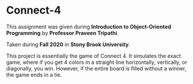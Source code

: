 # Connect-4
This assignment was given during **Introduction to Object-Oriented Programming** by **Professor Praveen Tripathi**.

Taken during **Fall 2020** in **Stony Brook University**.

This project is essentially the game of Connect 4. It simulates the exact game, where if you get 4 colors in a straight line horizontally, vertically, or diagonally, you win. However, if the entire board is filled without a winner, the game ends in a tie.
